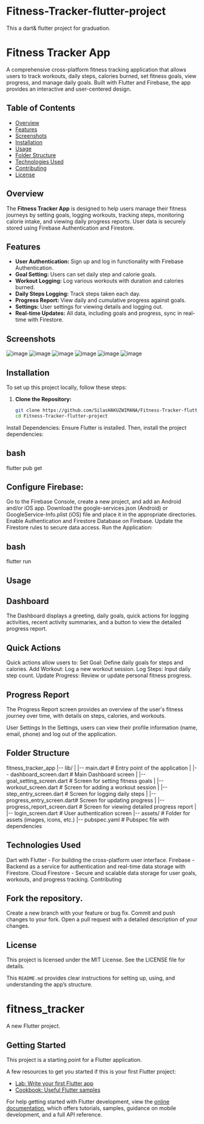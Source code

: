 
# Fitness-Tracker-flutter-project
This a dart&amp; flutter project for graduation.

# Fitness Tracker App

A comprehensive cross-platform fitness tracking application that allows users to track workouts, daily steps, calories burned, set fitness goals, view progress, and manage daily goals. Built with Flutter and Firebase, the app provides an interactive and user-centered design.

## Table of Contents
- [Overview](#overview)
- [Features](#features)
- [Screenshots](#screenshots)
- [Installation](#installation)
- [Usage](#usage)
- [Folder Structure](#folder-structure)
- [Technologies Used](#technologies-used)
- [Contributing](#contributing)
- [License](#license)

## Overview

The **Fitness Tracker App** is designed to help users manage their fitness journeys by setting goals, logging workouts, tracking steps, monitoring calorie intake, and viewing daily progress reports. User data is securely stored using Firebase Authentication and Firestore.

## Features

- **User Authentication:** Sign up and log in functionality with Firebase Authentication.
- **Goal Setting:** Users can set daily step and calorie goals.
- **Workout Logging:** Log various workouts with duration and calories burned.
- **Daily Steps Logging:** Track steps taken each day.
- **Progress Report:** View daily and cumulative progress against goals.
- **Settings:** User settings for viewing details and logging out.
- **Real-time Updates:** All data, including goals and progress, sync in real-time with Firestore.

## Screenshots

![image](https://github.com/user-attachments/assets/92dbc0a2-251c-4108-af0e-093f6a8168b8)
![image](https://github.com/user-attachments/assets/55532728-fe86-4269-8b3f-d55d5ff14ff9)
![image](https://github.com/user-attachments/assets/32b1a834-6f7c-4bb3-bf2b-470fabf9e162)
![image](https://github.com/user-attachments/assets/98b8a1b5-8525-4d1f-8767-7a1ae7bbb125)
![image](https://github.com/user-attachments/assets/ce27aead-9fe0-4b58-9c9d-4e3449b57495)
![image](https://github.com/user-attachments/assets/e2c6189e-4b91-4d8e-8204-7861cf42a98e)

## Installation

To set up this project locally, follow these steps:

1. **Clone the Repository:**
   ```bash
   git clone https://github.com/SilasHAKUZWIMANA/Fitness-Tracker-flutter-project.git
   cd Fitness-Tracker-flutter-project

Install Dependencies: Ensure Flutter is installed. Then, install the project dependencies:

## bash

flutter pub get

## Configure Firebase:

Go to the Firebase Console, create a new project, and add an Android and/or iOS app.
Download the google-services.json (Android) or GoogleService-Info.plist (iOS) file and place it in the appropriate directories.
Enable Authentication and Firestore Database on Firebase.
Update the Firestore rules to secure data access.
Run the Application:

## bash

flutter run
## Usage

## Dashboard

The Dashboard displays a greeting, daily goals, quick actions for logging activities, recent activity summaries, and a button to view the detailed progress report.

## Quick Actions

Quick actions allow users to:
Set Goal: Define daily goals for steps and calories.
Add Workout: Log a new workout session.
Log Steps: Input daily step count.
Update Progress: Review or update personal fitness progress.

## Progress Report

The Progress Report screen provides an overview of the user's fitness journey over time, with details on steps, calories, and workouts.

User Settings
In the Settings, users can view their profile information (name, email, phone) and log out of the application.
## Folder Structure

fitness_tracker_app
|-- lib/
|   |-- main.dart                # Entry point of the application
|   |-- dashboard_screen.dart     # Main Dashboard screen
|   |-- goal_setting_screen.dart  # Screen for setting fitness goals
|   |-- workout_screen.dart       # Screen for adding a workout session
|   |-- step_entry_screen.dart    # Screen for logging daily steps
|   |-- progress_entry_screen.dart# Screen for updating progress
|   |-- progress_report_screen.dart # Screen for viewing detailed progress report
|   |-- login_screen.dart         # User authentication screen
|-- assets/                       # Folder for assets (images, icons, etc.)
|-- pubspec.yaml                  # Pubspec file with dependencies

## Technologies Used

Dart with Flutter - For building the cross-platform user interface.
Firebase - Backend as a service for authentication and real-time data storage with Firestore.
Cloud Firestore - Secure and scalable data storage for user goals, workouts, and progress tracking.
Contributing

## Fork the repository.

Create a new branch with your feature or bug fix.
Commit and push changes to your fork.
Open a pull request with a detailed description of your changes.

## License

This project is licensed under the MIT License. See the LICENSE file for details.

This `README.md` provides clear instructions for setting up, using, and understanding the app’s structure.

# fitness_tracker

A new Flutter project.

## Getting Started

This project is a starting point for a Flutter application.

A few resources to get you started if this is your first Flutter project:

- [Lab: Write your first Flutter app](https://docs.flutter.dev/get-started/codelab)
- [Cookbook: Useful Flutter samples](https://docs.flutter.dev/cookbook)

For help getting started with Flutter development, view the
[online documentation](https://docs.flutter.dev/), which offers tutorials,
samples, guidance on mobile development, and a full API reference.
